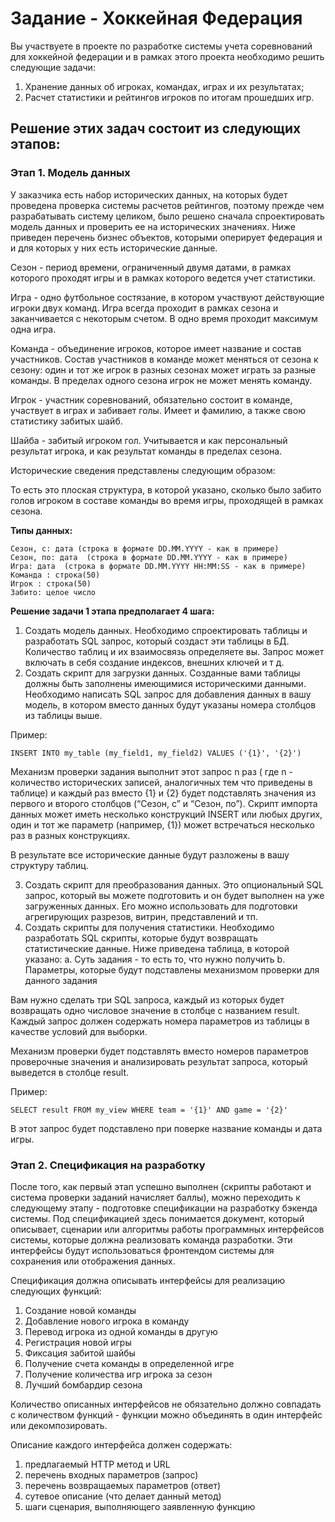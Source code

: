 # Задание - Хоккейная Федерация

Вы участвуете в проекте по разработке системы учета соревнований для хоккейной федерации и в рамках этого проекта необходимо решить следующие задачи:

1. Хранение данных об игроках, командах, играх и их результатах;
2. Расчет статистики и рейтингов игроков по итогам прошедших игр.

## Решение этих задач состоит из следующих этапов:

### Этап 1. Модель данных

У заказчика есть набор исторических данных, на которых будет проведена проверка системы расчетов рейтингов, поэтому прежде чем разрабатывать систему целиком, было решено сначала спроектировать модель данных и проверить ее на исторических значениях.
Ниже приведен перечень бизнес объектов, которыми оперирует федерация и и для которых у них есть исторические данные.

Сезон - период времени, ограниченный двумя датами, в рамках которого проходят игры и в рамках которого ведется учет статистики.

Игра - одно футбольное состязание, в котором участвуют действующие игроки двух команд. Игра всегда проходит в рамках сезона и заканчивается с некоторым счетом. В одно время проходит максимум одна игра.

Команда - объединение игроков, которое имеет название и состав участников. Состав участников в команде может меняться от сезона к сезону: один и тот же игрок в разных сезонах может играть за разные команды. В пределах одного сезона игрок не может менять команду.

Игрок - участник соревнований, обязательно состоит в команде, участвует в играх и забивает голы. Имеет и фамилию, а также свою статистику забитых шайб.

Шайба - забитый игроком гол. Учитывается и как персональный результат игрока, и как результат команды в пределах сезона.

Исторические сведения представлены следующим образом:

То есть это плоская структура, в которой указано, сколько было забито голов игроком в составе команды во время игры, проходящей в рамках сезона.

**Типы данных:**

```
Сезон, с: дата (строка в формате DD.MM.YYYY - как в примере)
Сезон, по: дата  (строка в формате DD.MM.YYYY - как в примере)
Игра: дата  (строка в формате DD.MM.YYYY HH:MM:SS - как в примере)
Команда : строка(50)
Игрок : строка(50)
Забито: целое число
```

**Решение задачи 1 этапа предполагает 4 шага:**

1. Создать модель данных. Необходимо спроектировать таблицы и разработать SQL запрос, который создаст эти таблицы в БД. Количество таблиц и их взаимосвязь определяете вы. Запрос может включать в себя создание индексов, внешних ключей и т д.
2. Создать скрипт для загрузки данных. Созданные вами таблицы должны быть заполнены имеющимися историческими данными. Необходимо написать SQL запрос для добавления данных в вашу модель, в котором вместо данных будут указаны номера столбцов из таблицы выше.

Пример:

~~~
INSERT INTO my_table (my_field1, my_field2) VALUES ('{1}', '{2}')
~~~

Механизм проверки задания выполнит этот запрос n раз ( где n - количество исторических записей, аналогичных тем что приведены в таблице) и каждый раз вместо {1} и {2} будет подставлять значения из первого и второго столбцов (“Сезон, с” и “Сезон, по”). Скрипт импорта данных может иметь несколько конструкций INSERT или любых других, один и тот же параметр (например, {1}) может встречаться несколько раз в разных конструкциях.

В результате все исторические данные будут разложены в вашу структуру таблиц.

3. Создать скрипт для преобразования данных. Это опциональный SQL запрос, который вы можете подготовить и он будет выполнен на уже загруженных данных. Его можно использовать для подготовки агрегирующих разрезов, витрин, представлений и тп.
4. Создать скрипты для получения статистики. Необходимо разработать SQL скрипты, которые будут возвращать статистические данные. Ниже приведена таблица, в которой указано:
              a. Суть задания - то есть то, что нужно получить
              b. Параметры, которые будут подставлены механизмом проверки для данного задания


Вам нужно сделать три SQL запроса, каждый из которых будет возвращать одно числовое значение в столбце с названием result. Каждый запрос должен содержать номера параметров из таблицы в качестве условий для выборки.

Механизм проверки будет подставлять вместо номеров параметров проверочные значения и анализировать результат запроса, который выведется в столбце result.

Пример:

~~~
SELECT result FROM my_view WHERE team = '{1}' AND game = '{2}'
~~~

В этот запрос будет подставлено при поверке название команды и дата игры.


### Этап 2. Спецификация на разработку

После того, как первый этап успешно выполнен (скрипты работают и система проверки заданий начисляет баллы), можно переходить к следующему этапу - подготовке спецификации на разработку бэкенда системы.
Под спецификацией здесь понимается документ, который описывает, сценарии или алгоритмы работы программных интерфейсов системы, которые должна реализовать команда разработки. Эти интерфейсы будут использоваться фронтендом системы для сохранения или отображения данных.

Спецификация должна описывать интерфейсы для реализацию следующих функций:

1. Создание новой команды
2. Добавление нового игрока в команду
3. Перевод игрока из одной команды в другую
4. Регистрация новой игры
5. Фиксация забитой шайбы
6. Получение счета команды в определенной игре
7. Получение количества игр игрока за сезон
8. Лучший бомбардир сезона

Количество описанных интерфейсов не обязательно должно совпадать с количеством функций - функции можно объединять в один интерфейс или декомпозировать.

Описание каждого интерфейса должен содержать:

1. предлагаемый HTTP метод и URL
2. перечень входных параметров (запрос)
3. перечень возвращаемых параметров (ответ)
4. сутевое описание (что делает данный метод)
5. шаги сценария, выполняющего заявленную функцию
